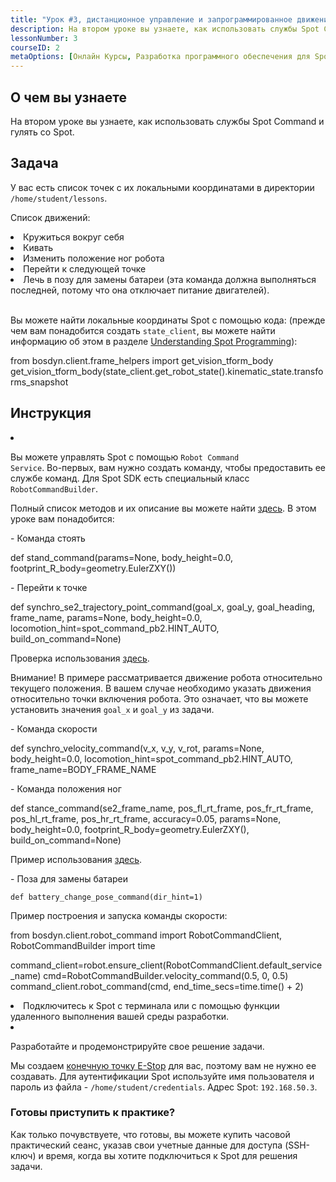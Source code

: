 ```yaml
---
title: "Урок #3, дистанционное управление и запрограммированное движение"
description: На втором уроке вы узнаете, как использовать службы Spot Command и гулять со Spot.
lessonNumber: 3
courseID: 2
metaOptions: [Онлайн Курсы, Разработка программного обеспечения для Spot от Boston Dynamics]
---
```


<section class="container__reg">

## О чем вы узнаете

На втором уроке вы узнаете, как использовать службы Spot Command и гулять со Spot.

</section>


<section class="container__reg">

## Задача

У вас есть список точек с их локальными координатами в директории <code>/home/student/lessons</code>.

Список движений:

<List>
<li>Кружиться вокруг себя</li>
<li>Кивать</li>
<li>Изменить положение ног робота</li>
<li>Перейти к следующей точке</li>
<li>Лечь в позу для замены батареи (эта команда должна выполняться последней, потому что она отключает питание двигателей).</li>
</List>

<br>

Вы можете найти локальные координаты Spot с помощью кода: (прежде чем вам понадобится создать  <code>state_client</code>, вы можете найти информацию об этом в разделе [Understanding Spot Programming](https://dev.bostondynamics.com/docs/python/understanding_spot_programming)):


<lessonCodeWrapper language="python" codeClass="big-code">
from bosdyn.client.frame_helpers import get_vision_tform_body
get_vision_tform_body(state_client.get_robot_state().kinematic_state.transforms_snapshot
</lessonCodeWrapper>

</section>

<section class="container__reg">

## Инструкция

<List type="numbers">

<li>

Вы можете управлять Spot с помощью <code>Robot Command Service</code>. Во-первых, вам нужно создать команду, чтобы предоставить ее службе команд. Для Spot SDK есть специальный класс <code>RobotCommandBuilder</code>.

Полный список методов и их описание вы можете найти [здесь](https://github.com/boston-dynamics/spot-sdk/blob/7ce5c5f31f4e1e45e9ff4be29fb097e258b75919/python/bosdyn-client/src/bosdyn/client/robot_command.py#L593). В этом уроке вам понадобится:

\- Команда стоять

<lessonCodeWrapper language="python" codeClass="big-code">
def stand_command(params=None, body_height=0.0, footprint_R_body=geometry.EulerZXY())
</lessonCodeWrapper>

\- Перейти к точке 

<lessonCodeWrapper language="python" codeClass="big-code">
def synchro_se2_trajectory_point_command(goal_x, goal_y, goal_heading, frame_name, params=None, body_height=0.0, locomotion_hint=spot_command_pb2.HINT_AUTO, build_on_command=None)
</lessonCodeWrapper>

Проверка использования [здесь](https://github.com/boston-dynamics/spot-sdk/blob/master/python/examples/frame_trajectory_command/frame_trajectory_command.py).

Внимание! В примере рассматривается движение робота относительно текущего положения. В вашем случае необходимо указать движения относительно точки включения робота. Это означает, что вы можете установить значения <code>goal_x</code> и <code>goal_y</code> из задачи.

\- Команда скорости

<lessonCodeWrapper language="python" codeClass="big-code">
def synchro_velocity_command(v_x, v_y, v_rot, params=None, body_height=0.0, locomotion_hint=spot_command_pb2.HINT_AUTO, frame_name=BODY_FRAME_NAME
</lessonCodeWrapper>

\- Команда положения ног

<lessonCodeWrapper language="python" codeClass="big-code">
def stance_command(se2_frame_name, pos_fl_rt_frame, pos_fr_rt_frame, pos_hl_rt_frame, pos_hr_rt_frame, accuracy=0.05, params=None, body_height=0.0, footprint_R_body=geometry.EulerZXY(), build_on_command=None)
</lessonCodeWrapper>

Пример использования [здесь](https://github.com/boston-dynamics/spot-sdk/blob/91ed30607264e795699995d6d7834ba0c8a94d36/python/examples/stance/stance_in_place.py).


\- Поза для замены батареи

<code>def battery_change_pose_command(dir_hint=1)</code>

Пример построения и запуска команды скорости:

<lessonCodeWrapper language="python" codeClass="big-code">
from bosdyn.client.robot_command import RobotCommandClient, RobotCommandBuilder
import time

command_client=robot.ensure_client(RobotCommandClient.default_service_name)
cmd=RobotCommandBuilder.velocity_command(0.5, 0, 0.5)
command_client.robot_command(cmd, end_time_secs=time.time() + 2)
</lessonCodeWrapper>

</li>

<li>
Подключитесь к Spot с терминала или с помощью функции удаленного выполнения вашей среды разработки.
</li>

<li>

Разработайте и продемонстрируйте свое решение задачи.

Мы создаем [конечную точку E-Stop](https://dev.bostondynamics.com/python/examples/estop/readme) для вас, поэтому вам не нужно ее создавать. Для аутентификации Spot используйте имя пользователя и пароль из файла - <code>/home/student/credentials</code>. Адрес Spot: <code>192.168.50.3</code>.

</li>

</List>
</section>

<section class="container__reg">

### Готовы приступить к практике?

Как только почувствуете, что готовы, вы можете купить часовой практический сеанс, указав свои учетные данные для доступа (SSH-ключ) и время, когда вы хотите подключиться к Spot для решения задачи.

##### <LessonButtonLink src="https://dapp.spot-sdk.education/#/checkout" text="Арендовать Spot" />

</section>